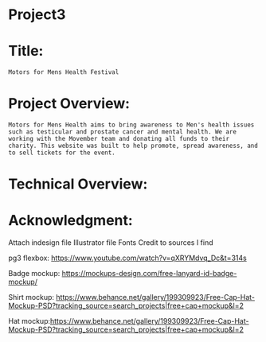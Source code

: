 # Project3
 
# Title:

	Motors for Mens Health Festival

# Project Overview:

	Motors for Mens Health aims to bring awareness to Men's health issues such as testicular and prostate cancer and mental health. We are working with the Movember team and donating all funds to their charity. This website was built to help promote, spread awareness, and to sell tickets for the event. 

# Technical Overview:



# Acknowledgment: 

Attach indesign file
Illustrator file
Fonts 
Credit to sources I find

pg3 flexbox: https://www.youtube.com/watch?v=qXRYMdvq_Dc&t=314s

Badge mockup: https://mockups-design.com/free-lanyard-id-badge-mockup/

Shirt mockup: https://www.behance.net/gallery/199309923/Free-Cap-Hat-Mockup-PSD?tracking_source=search_projects|free+cap+mockup&l=2

Hat mockup:https://www.behance.net/gallery/199309923/Free-Cap-Hat-Mockup-PSD?tracking_source=search_projects|free+cap+mockup&l=2 